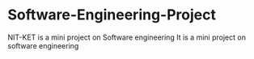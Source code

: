 # Software-Engineering-Project
NIT-KET is a mini project on Software engineering
It is a mini project on software engineering 
